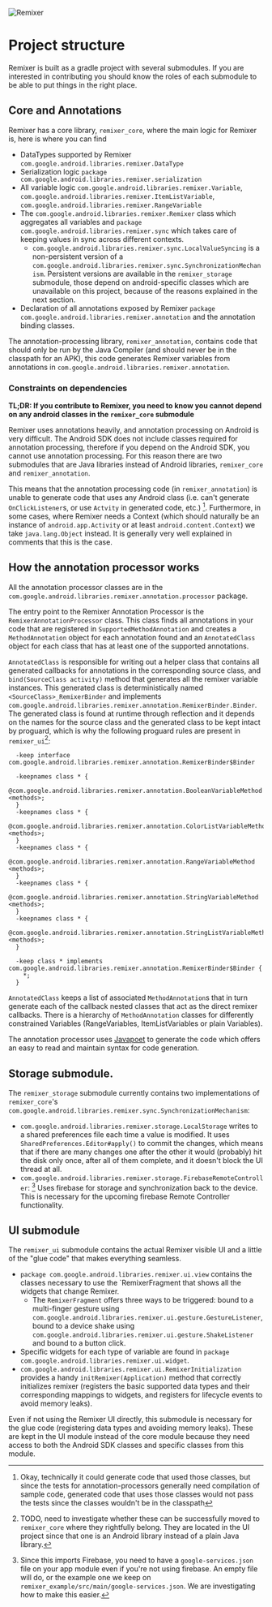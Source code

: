 ![Remixer](https://cdn.rawgit.com/material-foundation/material-remixer/master/docs/assets/lockup_remixer_icon_horizontal_dark_small.svg)

# Project structure

Remixer is built as a gradle project with several submodules. If you are interested in contributing you should know the roles of each submodule to be able to put things in the right place.

## Core and Annotations

Remixer has a core library, `remixer_core`, where the main logic for Remixer is, here is where you can find
- DataTypes supported by Remixer `com.google.android.libraries.remixer.DataType`
- Serialization logic `package com.google.android.libraries.remixer.serialization`
- All variable logic `com.google.android.libraries.remixer.Variable`, `com.google.android.libraries.remixer.ItemListVariable`, `com.google.android.libraries.remixer.RangeVariable`
- The `com.google.android.libraries.remixer.Remixer` class which aggregates all variables and `package com.google.android.libraries.remixer.sync` which takes care of keeping values in sync across different contexts.
  - `com.google.android.libraries.remixer.sync.LocalValueSyncing` is a non-persistent version of a `com.google.android.libraries.remixer.sync.SynchronizationMechanism`. Persistent versions are available in the `remixer_storage` submodule, those depend on android-specific classes which are unavailable on this project, because of the reasons explained in the next section.
- Declaration of all annotations exposed by Remixer `package com.google.android.libraries.remixer.annotation` and the annotation binding classes.

The annotation-processing library, `remixer_annotation`, contains code that should only be run by the Java Compiler (and should never be in the classpath for an APK), this code generates Remixer variables from annotations in `com.google.android.libraries.remixer.annotation`.


### Constraints on dependencies

**TL;DR: If you contribute to Remixer, you need to know you cannot depend on any android classes in the `remixer_core` submodule**

Remixer uses annotations heavily, and annotation processing on Android is very difficult. The Android SDK does not include classes required for annotation processing, therefore if you depend on the Android SDK, you cannot use annotation processing. For this reason there are two submodules that are Java libraries instead of Android libraries, `remixer_core` and `remixer_annotation`.

This means that the annotation processing code (in `remixer_annotation`) is unable to generate code that uses any Android class (i.e. can't generate `OnClickListener`s, or use `Actvity` in generated code, etc.) [^generatingtestedcode]. Furthermore, in some cases, where Remixer needs a Context (which should naturally be an instance of `android.app.Activity` or at least `android.content.Context`) we take `java.lang.Object` instead. It is generally very well explained in comments that this is the case.

[^generatingtestedcode]: Okay, technically it could generate code that used those classes, but since the tests for annotation-processors generally need compilation of sample code, generated code that uses those classes would not pass the tests since the classes wouldn't be in the classpath

## How the annotation processor works

All the annotation processor classes are in the `com.google.android.libraries.remixer.annotation.processor` package.

The entry point to the Remixer Annotation Processor is the `RemixerAnnotationProcessor` class. This class finds all annotations in your code that are registered in `SupportedMethodAnnotation` and creates a `MethodAnnotation` object for each annotation found and an `AnnotatedClass` object for each class that has at least one of the supported annotations.

`AnnotatedClass` is responsible for writing out a helper class that contains all generated callbacks for annotations in the corresponding source class, and `bind(SourceClass activity)` method that generates all the remixer variable instances. This generated class is deterministically named `<SourceClass>_RemixerBinder` and implements `com.google.android.libraries.remixer.annotation.RemixerBinder.Binder`. The generated class is found at runtime through reflection and it depends on the names for the source class and the generated class to be kept intact by proguard, which is why the following proguard rules are present in `remixer_ui`[^proguardruleslocation]:
  
```
  -keep interface com.google.android.libraries.remixer.annotation.RemixerBinder$Binder

  -keepnames class * {
     @com.google.android.libraries.remixer.annotation.BooleanVariableMethod <methods>;
  }
  -keepnames class * {
     @com.google.android.libraries.remixer.annotation.ColorListVariableMethod <methods>;
  }
  -keepnames class * {
     @com.google.android.libraries.remixer.annotation.RangeVariableMethod <methods>;
  }
  -keepnames class * {
     @com.google.android.libraries.remixer.annotation.StringVariableMethod <methods>;
  }
  -keepnames class * {
     @com.google.android.libraries.remixer.annotation.StringListVariableMethod <methods>;
  }

  -keep class * implements com.google.android.libraries.remixer.annotation.RemixerBinder$Binder {
    *;
  }
```

`AnnotatedClass` keeps a list of associated `MethodAnnotation`s that in turn generate each of the callback nested classes that act as the direct remixer callbacks. There is a hierarchy of `MethodAnnotation` classes for differently constrained Variables (RangeVariables, ItemListVariables or plain Variables).

The annotation processor uses [Javapoet](https://github.com/square/javapoet) to generate the code which  offers an easy to read and maintain syntax for code generation.

[^proguardruleslocation]: TODO, need to investigate whether these can be successfully moved to `remixer_core` where they rightfully belong. They are located in the UI project since that one is an Android library instead of a plain Java library.

## Storage submodule.

The `remixer_storage` submodule currently contains two implementations of `remixer_core`'s `com.google.android.libraries.remixer.sync.SynchronizationMechanism`:
- `com.google.android.libraries.remixer.storage.LocalStorage` writes to a shared preferences file each time a value is modified. It uses `SharedPreferences.Editor#apply()` to commit the changes, which means that if there are many changes one after the other it would (probably) hit the disk only once, after all of them complete, and it doesn't block the UI thread at all.
- `com.google.android.libraries.remixer.storage.FirebaseRemoteController`: [^googleservicesjson] Uses firebase for storage and synchronization back to the device. This is necessary for the upcoming firebase Remote Controller functionality.

[^googleservicesjson]: Since this imports Firebase, you need to have a `google-services.json` file on your app module even if you're not using firebase. An empty file will do, or the example one we keep on `remixer_example/src/main/google-services.json`. We are investigating how to make this easier.

## UI submodule

The `remixer_ui` submodule contains the actual Remixer visible UI and a little of the "glue code" that makes everything seamless.
- `package com.google.android.libraries.remixer.ui.view` contains the classes necessary to use the `RemixerFragment that shows all the widgets that change Remixer.
  - The `RemixerFragment` offers three ways to be triggered: bound to a multi-finger gesture using `com.google.android.libraries.remixer.ui.gesture.GestureListener`, bound to a device shake using `com.google.android.libraries.remixer.ui.gesture.ShakeListener` and bound to a button click.
- Specific widgets for each type of variable are found in `package com.google.android.libraries.remixer.ui.widget`.
- `com.google.android.libraries.remixer.ui.RemixerInitialization` provides a handy `initRemixer(Application)` method that correctly initializes remixer (registers the basic supported data types and their corresponding mappings to widgets, and registers for lifecycle events to avoid memory leaks).

Even if not using the Remixer UI directly, this submodule is necessary for the glue code (registering data types and avoiding memory leaks). These are kept in the UI module instead of the core module because they need access to both the Android SDK classes and specific classes from this module.
